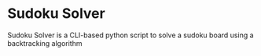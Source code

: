 # Sudoku Solver

Sudoku Solver is a CLI-based python script to solve a sudoku board using a backtracking algorithm
